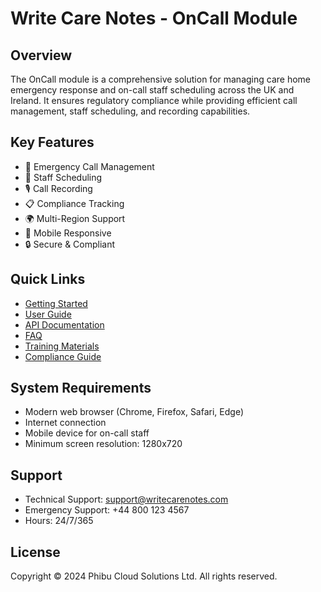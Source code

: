 # Write Care Notes - OnCall Module

## Overview
The OnCall module is a comprehensive solution for managing care home emergency response and on-call staff scheduling across the UK and Ireland. It ensures regulatory compliance while providing efficient call management, staff scheduling, and recording capabilities.

## Key Features
- 🚨 Emergency Call Management
- 📅 Staff Scheduling
- 🎙️ Call Recording
- 📋 Compliance Tracking
- 🌍 Multi-Region Support
- 📱 Mobile Responsive
- 🔒 Secure & Compliant

## Quick Links
- [Getting Started](#getting-started)
- [User Guide](./user-guide.md)
- [API Documentation](./api-docs.md)
- [FAQ](./faq.md)
- [Training Materials](./training/README.md)
- [Compliance Guide](./compliance/README.md)

## System Requirements
- Modern web browser (Chrome, Firefox, Safari, Edge)
- Internet connection
- Mobile device for on-call staff
- Minimum screen resolution: 1280x720

## Support
- Technical Support: support@writecarenotes.com
- Emergency Support: +44 800 123 4567
- Hours: 24/7/365

## License
Copyright © 2024 Phibu Cloud Solutions Ltd. All rights reserved. 